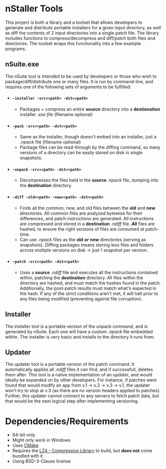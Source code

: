 # nStaller Tools

This project is both a library and a toolset that allows developers to generate and distribute portable installers for a given input directory, as well as diff the contents of 2 input directories into a single patch file.
The library includes functions to compress/decompress and diff/patch both files and directoires.
The toolset wraps this functionality into a few example programs.

## nSuite.exe
The nSuite tool is intended to be used by developers or those who wish to package/diff/distribute one or many files. It is run by command-line, and requires one of the following sets of arguments to be fulfilled:
- #### `-installer -src=<path> -dst=<path>`
  - Packages + compress an entire **source** directory into a **destionation** installer *.exe file* (filename optional)  
  
- #### `-pack -src=<path> -dst=<path>`
  - Same as the installer, though doesn't embed into an installer, just a *.npack* file (filename optional)
  - Package files can be read-through by the diffing command, so many versions of a directory can be easily stored on disk in single snapshots.
  
- #### `-unpack -src=<path> -dst=<path>`
  - Decompresses the files held in the **source** *.npack* file, dumping into the **destination** directory.
  
- #### `-diff -old=<path> -new=<path> -dst=<path>`
  - Finds all the common, new, and old files between the **old** and **new** directories. All common files are analyzed bytewise for their differences, and patch instructions are generated. All instructions are compressed and stored in a **destination** *.ndiff* file. ***All*** files are hashed, to ensure the right versions of files are consumed at patch-time.
  - Can use *.npack* files as the **old** ***or*** **new** directories (serving as snapshots). Diffing packages means storing less files and folders across multiple versions on disk -> just 1 snapshot per version.
  
 - #### `-patch -src=<path> -dst=<path>`
   - Uses a **source** *.ndiff* file and executes all the instructions contained within, patching the **destination** directory. All files within the directory are hashed, and must match the hashes found in the patch. Additionally, the post-patch results must match what's expected in the hash. If any of the strict conditions aren't met, it will halt prior to any files being modified (preventing against file corruption).
   
   
## Installer
The installer tool is a portable version of the unpack command, and is generated by nSuite. Each one will have a custom *.npack* file embedded within. The installer is very basic and installs to the directory it runs from.

## Updater
The updater tool is a portable version of the patch command. It automatically applies all *.ndiff* files it can find, and if successfull, deletes them after. This tool is a naiive implementation of an updater, and would ideally be expanded on by other developers. For instance, if patches were found that would modify an app from v.1 -> v.2 -> v.3 -> v.1, the updater won't try to stop at v.3 (as there are no version headers applied to patches). Further, this updater cannot connect to any servers to fetch patch data, but that would be the next logical step after implementing versioning. 

# Dependencies/Requirements
 - 64-bit only
 - Might only work in Windows
 - Uses [CMake](https://cmake.org/)
 - Requires the [LZ4 - Compression Library](https://github.com/lz4/lz4) to build, but **does not** come bundled with it
 - Using BSD-3-Clause license
